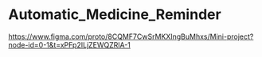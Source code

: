 # Automatic_Medicine_Reminder
https://www.figma.com/proto/8CQMF7CwSrMKXIngBuMhxs/Mini-project?node-id=0-1&t=xPFp2ILjZEWQZRlA-1
